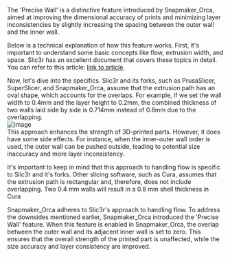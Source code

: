 The 'Precise Wall' is a distinctive feature introduced by Snapmaker_Orca, aimed at improving the dimensional accuracy of prints and minimizing layer inconsistencies by slightly increasing the spacing between the outer wall and the inner wall.

Below is a technical explanation of how this feature works. 
First, it's important to understand some basic concepts like flow, extrusion width, and space. Slic3r has an excellent document that covers these topics in detail. You can refer to this article: [link to article](https://manual.slic3r.org/advanced/flow-math).

Now, let's dive into the specifics. Slic3r and its forks, such as PrusaSlicer, SuperSlicer, and Snapmaker_Orca, assume that the extrusion path has an oval shape, which accounts for the overlaps. For example, if we set the wall width to 0.4mm and the layer height to 0.2mm, the combined thickness of two walls laid side by side is 0.714mm instead of 0.8mm due to the overlapping.   
![image](./images/precise_wall.png)   
This approach enhances the strength of 3D-printed parts. However, it does have some side effects. For instance, when the inner-outer wall order is used, the outer wall can be pushed outside, leading to potential size inaccuracy and more layer inconsistency.

It's important to keep in mind that this approach to handling flow is specific to Slic3r and it's forks. Other slicing software, such as Cura, assumes that the extrusion path is rectangular and, therefore, does not include overlapping. Two 0.4 mm walls will result in a 0.8 mm shell thickness in Cura

Snapmaker_Orca adheres to Slic3r's approach to handling flow. To address the downsides mentioned earlier, Snapmaker_Orca introduced the 'Precise Wall' feature. When this feature is enabled in Snapmaker_Orca, the overlap between the outer wall and its adjacent inner wall is set to zero. This ensures that the overall strength of the printed part is unaffected, while the size accuracy and layer consistency are improved.

